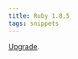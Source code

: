 ```yaml
---
title: Ruby 1.8.5
tags: snippets
---
```


[Upgrade](http://www.wincent.com/wiki/Building_and_installing_Ruby_1.8.5_on_Red_Hat_Enterprise_Linux_ES_3).

